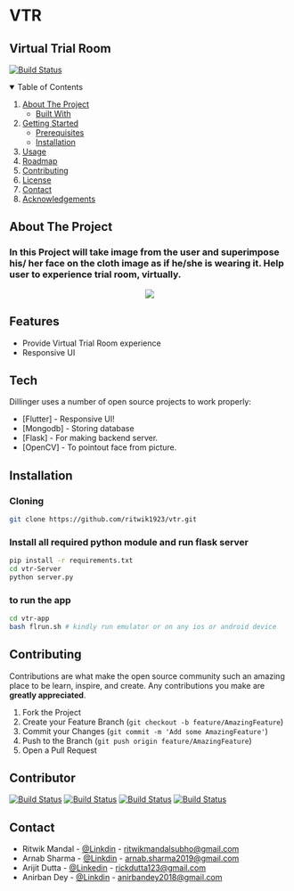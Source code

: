 # VTR
## Virtual Trial Room

[![Build Status](https://travis-ci.org/joemccann/dillinger.svg?branch=master)](https://github.com/ritwik1923/vtr.git)


<!-- TABLE OF CONTENTS -->
<details open="open">
  <summary>Table of Contents</summary>
  <ol>
    <li>
      <a href="#about-the-project">About The Project</a>
      <ul>
        <li><a href="#built-with">Built With</a></li>
      </ul>
    </li>
    <li>
      <a href="#getting-started">Getting Started</a>
      <ul>
        <li><a href="#prerequisites">Prerequisites</a></li>
        <li><a href="#installation">Installation</a></li>
      </ul>
    </li>
    <li><a href="#usage">Usage</a></li>
    <li><a href="#roadmap">Roadmap</a></li>
    <li><a href="#contributing">Contributing</a></li>
    <li><a href="#license">License</a></li>
    <li><a href="#contact">Contact</a></li>
    <li><a href="#acknowledgements">Acknowledgements</a></li>
  </ol>
</details>



## About The Project


### In this Project will take image from the user and superimpose his/ her face on the cloth image as if he/she is wearing it. Help user to experience trial room, virtually.



<p align="center">
  <img  src="https://user-images.githubusercontent.com/63177644/126055172-047f9fe0-1bbe-4633-9fae-dfc94c98e820.gif">
</p>



## Features

- Provide Virtual Trial Room experience
- Responsive UI

## Tech

Dillinger uses a number of open source projects to work properly:

- [Flutter] - Responsive UI!
- [Mongodb] - Storing database
- [Flask] - For making backend server.
- [OpenCV] - To pointout face from picture.


## Installation

### Cloning

```sh
git clone https://github.com/ritwik1923/vtr.git
```

### Install all required python module and run flask server
```sh
pip install -r requirements.txt 
cd vtr-Server
python server.py
```

### to run the app
```sh
cd vtr-app
bash flrun.sh # kindly run emulator or on any ios or android device
```

## Contributing

Contributions are what make the open source community such an amazing place to be learn, inspire, and create. Any contributions you make are **greatly appreciated**.

1. Fork the Project
2. Create your Feature Branch (`git checkout -b feature/AmazingFeature`)
3. Commit your Changes (`git commit -m 'Add some AmazingFeature'`)
4. Push to the Branch (`git push origin feature/AmazingFeature`)
5. Open a Pull Request

## Contributor

[![Build Status](https://avatars.githubusercontent.com/ritwik1923?v=2&s=46)](https://github.com/ritwik1923)        [![Build Status](https://avatars.githubusercontent.com/Anirban2001?v=2&s=46)](https://github.com/Anirban2001)    [![Build Status](https://avatars.githubusercontent.com/arijit200?v=2&s=46)](https://github.com/arijit200)    [![Build Status](https://avatars.githubusercontent.com/Cypher0900?v=2&s=46)](https://github.com/Cypher0900)


<!-- CONTACT -->
## Contact

- Ritwik Mandal - [@Linkdin](https://www.linkedin.com/in/ritwik-mandal-3487101a5) - ritwikmandalsubho@gmail.com
- Arnab Sharma - [@Linkdin](https://www.linkedin.com/in/arnab-sharma-56733118b) - arnab.sharma2019@gmail.com
- Arijit Dutta - [@Linkedin](https://www.linkedin.com/in/arijit-dutta-15b72a1b6) - rickdutta123@gmail.com
- Anirban Dey  - [@Linkdin](https://www.linkedin.com/in/anirban-dey-182018212) - anirbandey2018@gmail.com



